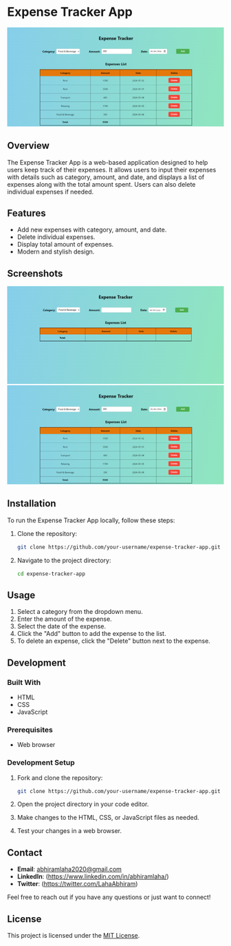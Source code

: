 # Expense Tracker App

![Expense Tracker App](/images/s1.png)

## Overview

The Expense Tracker App is a web-based application designed to help users keep track of their expenses. It allows users to input their expenses with details such as category, amount, and date, and displays a list of expenses along with the total amount spent. Users can also delete individual expenses if needed.

## Features

- Add new expenses with category, amount, and date.
- Delete individual expenses.
- Display total amount of expenses.
- Modern and stylish design.


## Screenshots

![Screenshot 1](/images/s2.png)
![Screenshot 2](/images/s1.png)

## Installation

To run the Expense Tracker App locally, follow these steps:

1. Clone the repository:

   ```bash
   git clone https://github.com/your-username/expense-tracker-app.git

2. Navigate to the project directory:
    ```bash
    cd expense-tracker-app

## Usage

1.  Select a category from the dropdown menu.
2.  Enter the amount of the expense.
3.  Select the date of the expense.
4.  Click the "Add" button to add the expense to the list.
5.  To delete an expense, click the "Delete" button next to the expense.

## Development

### Built With

*   HTML
*   CSS
*   JavaScript

### Prerequisites

*   Web browser

### Development Setup

1.  Fork and clone the repository:
    
    ```bash
    git clone https://github.com/your-username/expense-tracker-app.git
    ```
    
2.  Open the project directory in your code editor.
    
3.  Make changes to the HTML, CSS, or JavaScript files as needed.
    
4.  Test your changes in a web browser.

## Contact

- **Email**: abhiramlaha2020@gmail.com
- **LinkedIn**: (https://www.linkedin.com/in/abhiramlaha/)
- **Twitter**: (https://twitter.com/LahaAbhiram)

Feel free to reach out if you have any questions or just want to connect!

## License

This project is licensed under the [MIT License](LICENSE).

